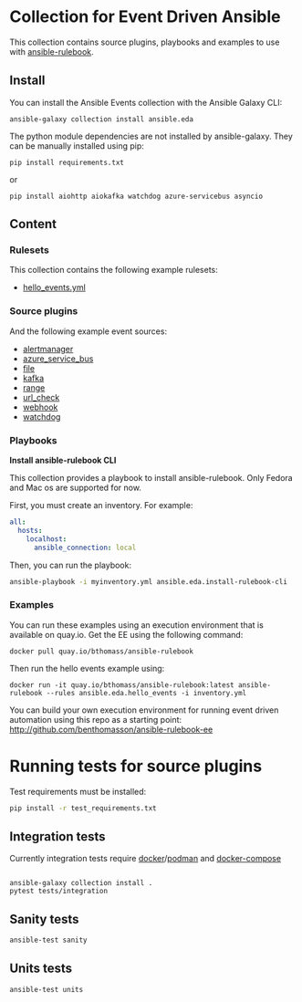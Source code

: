 # Collection for Event Driven Ansible

This collection contains source plugins, playbooks and examples to use with [ansible-rulebook](https://github.com/ansible/ansible-rulebook).

## Install

You can install the Ansible Events collection with the Ansible Galaxy CLI:

```
ansible-galaxy collection install ansible.eda
```

The python module dependencies are not installed by ansible-galaxy. They can be manually installed using pip:

```
pip install requirements.txt
```

or

```
pip install aiohttp aiokafka watchdog azure-servicebus asyncio
```

## Content

### Rulesets

This collection contains the following example rulesets:

* [hello_events.yml](rulebooks/hello_events.yml)

### Source plugins

And the following example event sources:

* [alertmanager](plugins/event_source/alertmanager.py)
* [azure_service_bus](plugins/event_source/azure_service_bus.py)
* [file](plugins/event_source/file.py)
* [kafka](plugins/event_source/kafka.py)
* [range](plugins/event_source/range.py)
* [url_check](plugins/event_source/url_check.py)
* [webhook](plugins/event_source/webhook.py)
* [watchdog](plugins/event_source/watchdog.py)

### Playbooks

**Install ansible-rulebook CLI**

This collection provides a playbook to install ansible-rulebook.
Only Fedora and Mac os are supported for now.

First, you must create an inventory. For example:

```yaml
all:
  hosts:
    localhost:
      ansible_connection: local
```

Then, you can run the playbook:

```sh
ansible-playbook -i myinventory.yml ansible.eda.install-rulebook-cli
```

### Examples

You can run these examples using an execution environment
that is available on quay.io. Get the EE using the following command:

    docker pull quay.io/bthomass/ansible-rulebook

Then run the hello events example using:

    docker run -it quay.io/bthomass/ansible-rulebook:latest ansible-rulebook --rules ansible.eda.hello_events -i inventory.yml

You can build your own execution environment for running event
driven automation using this repo as a starting point: <http://github.com/benthomasson/ansible-rulebook-ee>

# Running tests for source plugins

Test requirements must be installed:

```sh
pip install -r test_requirements.txt
```

## Integration tests

Currently integration tests require [docker](https://docs.docker.com/engine/install/)/[podman](https://podman.io/getting-started/installation) and [docker-compose](https://docs.docker.com/compose/install/)

```

ansible-galaxy collection install .
pytest tests/integration
```

## Sanity tests

```sh
ansible-test sanity
```

## Units tests

```sh
ansible-test units
```
